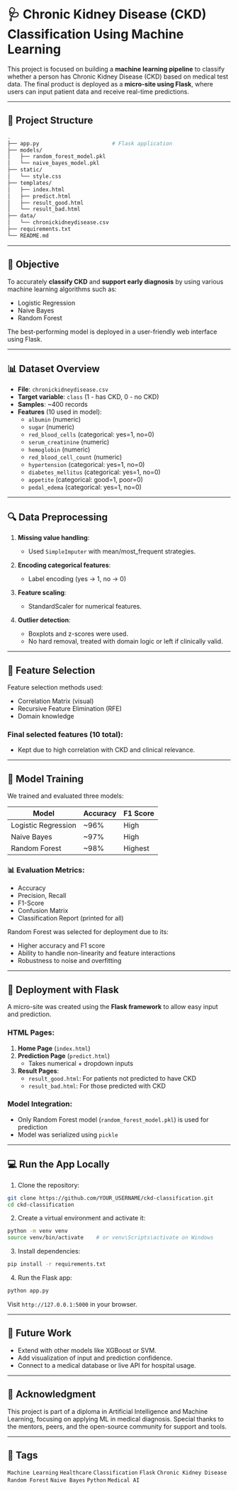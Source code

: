 # 🩺 Chronic Kidney Disease (CKD) Classification Using Machine Learning

This project is focused on building a **machine learning pipeline** to classify whether a person has Chronic Kidney Disease (CKD) based on medical test data. The final product is deployed as a **micro-site using Flask**, where users can input patient data and receive real-time predictions.

---

## 📁 Project Structure

```bash
.
├── app.py                       # Flask application
├── models/
│   ├── random_forest_model.pkl
│   └── naive_bayes_model.pkl
├── static/
│   └── style.css
├── templates/
│   ├── index.html
│   ├── predict.html
│   ├── result_good.html
│   └── result_bad.html
├── data/
│   └── chronickidneydisease.csv
├── requirements.txt
└── README.md
```

---

## 🧠 Objective

To accurately **classify CKD** and **support early diagnosis** by using various machine learning algorithms such as:

- Logistic Regression
- Naive Bayes
- Random Forest

The best-performing model is deployed in a user-friendly web interface using Flask.

---

## 📊 Dataset Overview

- **File**: `chronickidneydisease.csv`
- **Target variable**: `class` (1 - has CKD, 0 - no CKD)
- **Samples**: \~400 records
- **Features** (10 used in model):
  - `albumin` (numeric)
  - `sugar` (numeric)
  - `red_blood_cells` (categorical: yes=1, no=0)
  - `serum_creatinine` (numeric)
  - `hemoglobin` (numeric)
  - `red_blood_cell_count` (numeric)
  - `hypertension` (categorical: yes=1, no=0)
  - `diabetes_mellitus` (categorical: yes=1, no=0)
  - `appetite` (categorical: good=1, poor=0)
  - `pedal_edema` (categorical: yes=1, no=0)

---

## 🔍 Data Preprocessing

1. **Missing value handling**:

   - Used `SimpleImputer` with mean/most\_frequent strategies.

2. **Encoding categorical features**:

   - Label encoding (yes → 1, no → 0)

3. **Feature scaling**:

   - StandardScaler for numerical features.

4. **Outlier detection**:

   - Boxplots and z-scores were used.
   - No hard removal, treated with domain logic or left if clinically valid.

---

## 🎯 Feature Selection

Feature selection methods used:

- Correlation Matrix (visual)
- Recursive Feature Elimination (RFE)
- Domain knowledge

### Final selected features (10 total):

- Kept due to high correlation with CKD and clinical relevance.

---

## 🤖 Model Training

We trained and evaluated three models:

| Model               | Accuracy | F1 Score |
| ------------------- | -------- | -------- |
| Logistic Regression | \~96%    | High     |
| Naive Bayes         | \~97%    | High     |
| Random Forest       | \~98%    | Highest  |

### 📊 Evaluation Metrics:

- Accuracy
- Precision, Recall
- F1-Score
- Confusion Matrix
- Classification Report (printed for all)

Random Forest was selected for deployment due to its:

- Higher accuracy and F1 score
- Ability to handle non-linearity and feature interactions
- Robustness to noise and overfitting

---

## 🚀 Deployment with Flask

A micro-site was created using the **Flask framework** to allow easy input and prediction.

### HTML Pages:

1. **Home Page** (`index.html`)
2. **Prediction Page** (`predict.html`)
   - Takes numerical + dropdown inputs
3. **Result Pages**:
   - `result_good.html`: For patients not predicted to have CKD
   - `result_bad.html`: For those predicted with CKD

### Model Integration:

- Only Random Forest model (`random_forest_model.pkl`) is used for prediction
- Model was serialized using `pickle`

---

## 💻 Run the App Locally

1. Clone the repository:

```bash
git clone https://github.com/YOUR_USERNAME/ckd-classification.git
cd ckd-classification
```

2. Create a virtual environment and activate it:

```bash
python -m venv venv
source venv/bin/activate    # or venv\Scripts\activate on Windows
```

3. Install dependencies:

```bash
pip install -r requirements.txt
```

4. Run the Flask app:

```bash
python app.py
```

Visit `http://127.0.0.1:5000` in your browser.

---

## 📅 Future Work

- Extend with other models like XGBoost or SVM.
- Add visualization of input and prediction confidence.
- Connect to a medical database or live API for hospital usage.

---

## 🙏 Acknowledgment

This project is part of a diploma in Artificial Intelligence and Machine Learning, focusing on applying ML in medical diagnosis. Special thanks to the mentors, peers, and the open-source community for support and tools.

---

## 📌 Tags

`Machine Learning` `Healthcare` `Classification` `Flask` `Chronic Kidney Disease` `Random Forest` `Naive Bayes` `Python` `Medical AI`

